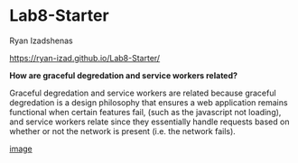 # Lab8-Starter
Ryan Izadshenas

https://ryan-izad.github.io/Lab8-Starter/

**How are graceful degredation and service workers related?**

Graceful degredation and service workers are related because graceful degredation is a design philosophy that ensures a web application remains functional when certain features fail, (such as the javascript not loading), and service workers relate since they essentially handle requests based on whether or not the network is present (i.e. the network fails). 

[image](/assests/images/icons/pwa.png)

